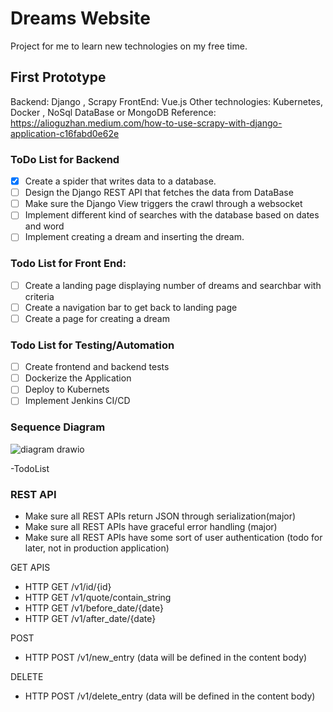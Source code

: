 # Dreams Website
Project for me to learn new technologies on my free time.

## First Prototype
Backend: Django , Scrapy
FrontEnd: Vue.js
Other technologies: Kubernetes, Docker , NoSql DataBase or MongoDB
Reference: https://alioguzhan.medium.com/how-to-use-scrapy-with-django-application-c16fabd0e62e

### ToDo List for Backend
- [X] Create a spider that writes data to a database.
- [ ] Design the Django REST API that fetches the data from DataBase
- [ ] Make sure the Django View triggers the crawl through a websocket
- [ ] Implement different kind of searches with the database based on dates and word
- [ ] Implement creating a dream and inserting the dream.

### Todo List for Front End:
- [ ]  Create a landing page displaying number of dreams and searchbar with criteria
- [ ]  Create a navigation bar to get back to landing page
- [ ]  Create a page for creating a dream

### Todo List for Testing/Automation
- [ ] Create frontend and backend tests
- [ ] Dockerize the Application 
- [ ] Deploy to Kubernets
- [ ] Implement Jenkins CI/CD

### Sequence Diagram
![diagram drawio](https://user-images.githubusercontent.com/16285362/220694725-2305b60d-89a5-4067-bc3e-b033318c8626.png)

-TodoList

### REST API

* Make sure all REST APIs return JSON through serialization(major)
* Make sure all REST APIs have graceful error handling (major)
* Make sure all REST APIs have some sort of user authentication (todo for later, not in production application)

GET APIS
* HTTP GET /v1/id/{id}
* HTTP GET /v1/quote/contain_string
* HTTP GET /v1/before_date/{date}
* HTTP GET /v1/after_date/{date}

POST
* HTTP POST /v1/new_entry (data will be defined in the content body)

DELETE
* HTTP POST /v1/delete_entry (data will be defined in the content body)



